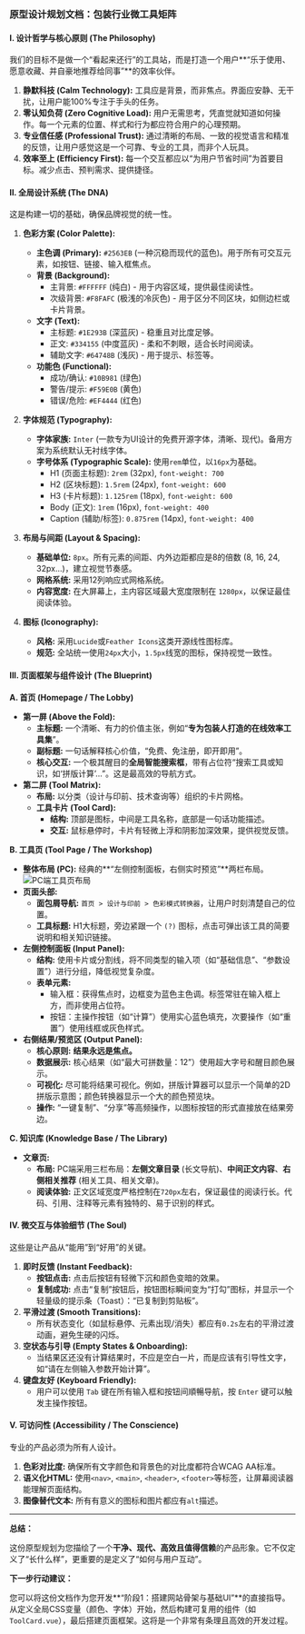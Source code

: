

### **原型设计规划文档：包装行业微工具矩阵**

#### **I. 设计哲学与核心原则 (The Philosophy)**

我们的目标不是做一个“看起来还行”的工具站，而是打造一个用户**“乐于使用、愿意收藏、并自豪地推荐给同事”**的效率伙伴。

1.  **静默科技 (Calm Technology):** 工具应是背景，而非焦点。界面应安静、无干扰，让用户能100%专注于手头的任务。
2.  **零认知负荷 (Zero Cognitive Load):** 用户无需思考，凭直觉就知道如何操作。每一个元素的位置、样式和行为都应符合用户的心理预期。
3.  **专业信任感 (Professional Trust):** 通过清晰的布局、一致的视觉语言和精准的反馈，让用户感觉这是一个可靠、专业的工具，而非个人玩具。
4.  **效率至上 (Efficiency First):** 每一个交互都应以“为用户节省时间”为首要目标。减少点击、预判需求、提供捷径。

#### **II. 全局设计系统 (The DNA)**

这是构建一切的基础，确保品牌视觉的统一性。

1.  **色彩方案 (Color Palette):**
    *   **主色调 (Primary):** `#2563EB` (一种沉稳而现代的蓝色)。用于所有可交互元素，如按钮、链接、输入框焦点。
    *   **背景 (Background):**
        *   主背景: `#FFFFFF` (纯白) - 用于内容区域，提供最佳阅读性。
        *   次级背景: `#F8FAFC` (极浅的冷灰色) - 用于区分不同区块，如侧边栏或卡片背景。
    *   **文字 (Text):**
        *   主标题: `#1E293B` (深蓝灰) - 稳重且对比度足够。
        *   正文: `#334155` (中度蓝灰) - 柔和不刺眼，适合长时间阅读。
        *   辅助文字: `#64748B` (浅灰) - 用于提示、标签等。
    *   **功能色 (Functional):**
        *   成功/确认: `#10B981` (绿色)
        *   警告/提示: `#F59E0B` (黄色)
        *   错误/危险: `#EF4444` (红色)

2.  **字体规范 (Typography):**
    *   **字体家族:** `Inter` (一款专为UI设计的免费开源字体，清晰、现代)。备用方案为系统默认无衬线字体。
    *   **字号体系 (Typographic Scale):** 使用`rem`单位，以`16px`为基础。
        *   H1 (页面主标题): `2rem` (32px), `font-weight: 700`
        *   H2 (区块标题): `1.5rem` (24px), `font-weight: 600`
        *   H3 (卡片标题): `1.125rem` (18px), `font-weight: 600`
        *   Body (正文): `1rem` (16px), `font-weight: 400`
        *   Caption (辅助/标签): `0.875rem` (14px), `font-weight: 400`

3.  **布局与间距 (Layout & Spacing):**
    *   **基础单位:** `8px`。所有元素的间距、内外边距都应是8的倍数 (8, 16, 24, 32px...)，建立视觉节奏感。
    *   **网格系统:** 采用12列响应式网格系统。
    *   **内容宽度:** 在大屏幕上，主内容区域最大宽度限制在 `1280px`，以保证最佳阅读体验。

4.  **图标 (Iconography):**
    *   **风格:** 采用`Lucide`或`Feather Icons`这类开源线性图标库。
    *   **规范:** 全站统一使用`24px`大小，`1.5px`线宽的图标，保持视觉一致性。

#### **III. 页面框架与组件设计 (The Blueprint)**

**A. 首页 (Homepage / The Lobby)**

*   **第一屏 (Above the Fold):**
    *   **主标题:** 一个清晰、有力的价值主张，例如“**专为包装人打造的在线效率工具集**”。
    *   **副标题:** 一句话解释核心价值，“免费、免注册，即开即用”。
    *   **核心交互:** 一个极其醒目的**全局智能搜索框**，带有占位符“搜索工具或知识，如‘拼版计算’...”。这是最高效的导航方式。
*   **第二屏 (Tool Matrix):**
    *   **布局:** 以分类（设计与印前、技术查询等）组织的卡片网格。
    *   **工具卡片 (Tool Card):**
        *   **结构:** 顶部是图标，中间是工具名称，底部是一句话功能描述。
        *   **交互:** 鼠标悬停时，卡片有轻微上浮和阴影加深效果，提供视觉反馈。

**B. 工具页 (Tool Page / The Workshop)**

*   **整体布局 (PC):** 经典的**“左侧控制面板，右侧实时预览”**两栏布局。
    ![PC端工具页布局](https://storage.googleapis.com/gemini-prod/images/07d812bd-f10d-400d-953b-e102bb04c514.png)
*   **页面头部:**
    *   **面包屑导航:** `首页 > 设计与印前 > 色彩模式转换器`，让用户时刻清楚自己的位置。
    *   **工具标题:** H1大标题，旁边紧跟一个 `(?)` 图标，点击可弹出该工具的简要说明和相关知识链接。
*   **左侧控制面板 (Input Panel):**
    *   **结构:** 使用卡片或分割线，将不同类型的输入项（如“基础信息”、“参数设置”）进行分组，降低视觉复杂度。
    *   **表单元素:**
        *   输入框：获得焦点时，边框变为蓝色主色调。标签常驻在输入框上方，而非使用占位符。
        *   按钮：主操作按钮（如“计算”）使用实心蓝色填充，次要操作（如“重置”）使用线框或灰色样式。
*   **右侧结果/预览区 (Output Panel):**
    *   **核心原则:** **结果永远是焦点。**
    *   **数据展示:** 核心结果（如“最大可拼数量：12”）使用超大字号和醒目颜色展示。
    *   **可视化:** 尽可能将结果可视化。例如，拼版计算器可以显示一个简单的2D拼版示意图；颜色转换器显示一个大的颜色预览块。
    *   **操作:** “一键复制”、“分享”等高频操作，以图标按钮的形式直接放在结果旁边。

**C. 知识库 (Knowledge Base / The Library)**

*   **文章页:**
    *   **布局:** PC端采用三栏布局：**左侧文章目录** (长文导航)、**中间正文内容**、**右侧相关推荐** (相关工具、相关文章)。
    *   **阅读体验:** 正文区域宽度严格控制在`720px`左右，保证最佳的阅读行长。代码、引用、注释等元素有独特的、易于识别的样式。

#### **IV. 微交互与体验细节 (The Soul)**

这些是让产品从“能用”到“好用”的关键。

1.  **即时反馈 (Instant Feedback):**
    *   **按钮点击:** 点击后按钮有轻微下沉和颜色变暗的效果。
    *   **复制成功:** 点击“复制”按钮后，按钮图标瞬间变为“打勾”图标，并显示一个轻量级的提示条（Toast）：“已复制到剪贴板”。
2.  **平滑过渡 (Smooth Transitions):**
    *   所有状态变化（如鼠标悬停、元素出现/消失）都应有`0.2s`左右的平滑过渡动画，避免生硬的闪烁。
3.  **空状态与引导 (Empty States & Onboarding):**
    *   当结果区还没有计算结果时，不应是空白一片，而是应该有引导性文字，如“请在左侧输入参数开始计算”。
4.  **键盘友好 (Keyboard Friendly):**
    *   用户可以使用 `Tab` 键在所有输入框和按钮间順暢导航，按 `Enter` 键可以触发主操作按钮。

#### **V. 可访问性 (Accessibility / The Conscience)**

专业的产品必须为所有人设计。

1.  **色彩对比度:** 确保所有文字颜色和背景色的对比度都符合WCAG AA标准。
2.  **语义化HTML:** 使用`<nav>`, `<main>`, `<header>`, `<footer>`等标签，让屏幕阅读器能理解页面结构。
3.  **图像替代文本:** 所有有意义的图标和图片都应有`alt`描述。

---

**总结：**

这份原型规划为您描绘了一个**干净、现代、高效且值得信赖**的产品形象。它不仅定义了“长什么样”，更重要的是定义了“如何与用户互动”。

**下一步行动建议：**

您可以将这份文档作为您开发**“阶段1：搭建网站骨架与基础UI”**的直接指导。从定义全局CSS变量（颜色、字体）开始，然后构建可复用的组件（如`ToolCard.vue`），最后搭建页面框架。这将是一个非常有条理且高效的开发过程。